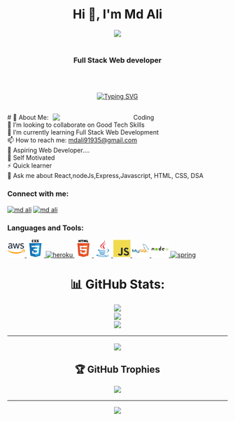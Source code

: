 
<h1 align="center">Hi 👋, I'm Md Ali</h1>
<div align="center"><img src="https://www.sbr-technologies.com/wp-content/uploads/2021/06/mern.png" width=700 />
   <br><br>

<h3 align="center">Full Stack Web developer</h3>
<br><br>
<p>
<a href="https://git.io/typing-svg"><img src="https://readme-typing-svg.demolab.com?font=Fira+Code&size=24&duration=4000&pause=1000&color=green&background=FFFFFF00&width=500&height=51&lines=Full+Stack+Web+Developer;Rising+Mern+Developer;Always+Learning+New+Things" alt="Typing SVG" /></a>
</p>
</br>
<img align="right" alt="Coding" width="400" src="https://eduauraapublic.s3.ap-south-1.amazonaws.com/webassets/images/blogs/how-to-become-a-programmer-in-india.jpg">
<div align="left">
# 💫 About Me:
👯 I’m looking to collaborate on Good Tech Skills<br>🌱 I’m currently learning Full Stack Web Development<br>📫 How to reach me: <a href="#">mdali91935@gmail.com</a><br>👯 Aspiring Web Developer....<br>👯 Self Motivated<br>⚡ Quick learner<br>💬 Ask me about React,nodeJs,Express,Javascript, HTML, CSS, DSA 
</div>
<h3 align="left">Connect with me:</h3>
<p align="left">
<a href="https://www.linkedin.com/in/md-ali11/" target="blank"><img align="center" src="https://raw.githubusercontent.com/rahuldkjain/github-profile-readme-generator/master/src/images/icons/Social/linked-in-alt.svg" alt="md ali" height="30" width="40" /></a>
   <a href="https://mdali-11.github.io/" target="blank"><img align="center" src="https://media.glassdoor.com/sqll/871287/portfolio-creative-squarelogo-1481657231978.png" alt="md ali" height="30" width="40" /></a>
</p>



<h3 align="left">Languages and Tools:</h3>
<p align="left"> <a href="https://aws.amazon.com" target="_blank" rel="noreferrer"> <img src="https://raw.githubusercontent.com/devicons/devicon/master/icons/amazonwebservices/amazonwebservices-original-wordmark.svg" alt="aws" width="40" height="40"/> </a> <a href="https://www.w3schools.com/css/" target="_blank" rel="noreferrer"> <img src="https://raw.githubusercontent.com/devicons/devicon/master/icons/css3/css3-original-wordmark.svg" alt="css3" width="40" height="40"/> </a> <a href="https://heroku.com" target="_blank" rel="noreferrer"> <img src="https://www.vectorlogo.zone/logos/heroku/heroku-icon.svg" alt="heroku" width="40" height="40"/> </a> <a href="https://www.w3.org/html/" target="_blank" rel="noreferrer"> <img src="https://raw.githubusercontent.com/devicons/devicon/master/icons/html5/html5-original-wordmark.svg" alt="html5" width="40" height="40"/> </a> <a href="https://www.java.com" target="_blank" rel="noreferrer"> <img src="https://raw.githubusercontent.com/devicons/devicon/master/icons/java/java-original.svg" alt="java" width="40" height="40"/> </a> <a href="https://developer.mozilla.org/en-US/docs/Web/JavaScript" target="_blank" rel="noreferrer"> <img src="https://raw.githubusercontent.com/devicons/devicon/master/icons/javascript/javascript-original.svg" alt="javascript" width="40" height="40"/> </a> <a href="https://www.mysql.com/" target="_blank" rel="noreferrer"> <img src="https://raw.githubusercontent.com/devicons/devicon/master/icons/mysql/mysql-original-wordmark.svg" alt="mysql" width="40" height="40"/> </a> <a href="https://nodejs.org" target="_blank" rel="noreferrer"> <img src="https://raw.githubusercontent.com/devicons/devicon/master/icons/nodejs/nodejs-original-wordmark.svg" alt="nodejs" width="40" height="40"/> </a> <a href="https://spring.io/" target="_blank" rel="noreferrer"> <img src="https://www.vectorlogo.zone/logos/springio/springio-icon.svg" alt="spring" width="40" height="40"/> </a> </p>

# 📊 GitHub Stats:
![](https://github-readme-stats.vercel.app/api?username=mdali-11&theme=dark&hide_border=false&include_all_commits=true&count_private=true)<br/>
![](https://github-readme-streak-stats.herokuapp.com/?user=mdali-11&theme=dark&hide_border=false)<br/>
![](https://github-readme-stats.vercel.app/api/top-langs/?username=mdali-11&theme=dark&hide_border=false&include_all_commits=true&count_private=true&layout=compact)

---




<p align="center">
<a href="https://github.com/mdali-11"><span>
<img align="center" src="https://github-profile-summary-cards.vercel.app/api/cards/profile-details?username=mdali-11&theme=dracula" />
</span></a> </p>


## 🏆 GitHub Trophies
![](https://github-profile-trophy.vercel.app/?username=mdali-11&theme=radical&no-frame=false&no-bg=false&margin-w=4)

---
[![](https://visitcount.itsvg.in/api?id=mdali-11k&icon=0&color=0)](https://visitcount.itsvg.in)


